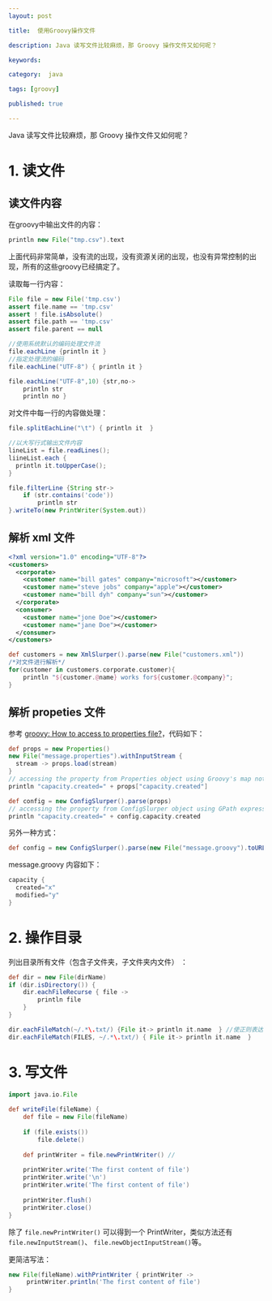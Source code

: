 ```yaml
---
layout: post

title:  使用Groovy操作文件

description: Java 读写文件比较麻烦，那 Groovy 操作文件又如何呢？

keywords:  

category:  java

tags: [groovy]

published: true

---
```



Java 读写文件比较麻烦，那 Groovy 操作文件又如何呢？

# 1. 读文件

## 读文件内容

在groovy中输出文件的内容：

~~~groovy
println new File("tmp.csv").text  
~~~

上面代码非常简单，没有流的出现，没有资源关闭的出现，也没有异常控制的出现，所有的这些groovy已经搞定了。

读取每一行内容：

~~~groovy
File file = new File('tmp.csv')
assert file.name == 'tmp.csv'
assert ! file.isAbsolute()
assert file.path == 'tmp.csv'
assert file.parent == null

//使用系统默认的编码处理文件流  
file.eachLine {println it }  
//指定处理流的编码
file.eachLine("UTF-8") { println it }

file.eachLine("UTF-8",10) {str,no->  
    println str  
    println no }
~~~

对文件中每一行的内容做处理：

~~~groovy
file.splitEachLine("\t") { println it  }

//以大写行式输出文件内容  
lineList = file.readLines();  
liineList.each {  
  println it.toUpperCase();  
}

file.filterLine {String str->  
    if (str.contains('code'))  
        println str  
}.writeTo(new PrintWriter(System.out)) 
~~~

## 解析 xml 文件

~~~xml
<?xml version="1.0" encoding="UTF-8"?> 
<customers> 
  <corporate> 
    <customer name="bill gates" company="microsoft"></customer> 
    <customer name="steve jobs" company="apple"></customer> 
    <customer name="bill dyh" company="sun"></customer> 
  </corporate> 
  <consumer> 
    <customer name="jone Doe"></customer> 
    <customer name="jane Doe"></customer>    
  </consumer> 
</customers>
~~~

~~~groovy
def customers = new XmlSlurper().parse(new File("customers.xml")) 
/*对文件进行解析*/ 
for(customer in customers.corporate.customer){ 
    println "${customer.@name} works for${customer.@company}"; 
} 
~~~

## 解析 propeties 文件

参考 [groovy: How to access to properties file?](http://stackoverflow.com/questions/2055959/groovy-how-to-access-to-properties-file)，代码如下：

~~~groovy
def props = new Properties()
new File("message.properties").withInputStream { 
  stream -> props.load(stream) 
}
// accessing the property from Properties object using Groovy's map notation
println "capacity.created=" + props["capacity.created"]

def config = new ConfigSlurper().parse(props)
// accessing the property from ConfigSlurper object using GPath expression
println "capacity.created=" + config.capacity.created
~~~

另外一种方式：

~~~groovy
def config = new ConfigSlurper().parse(new File("message.groovy").toURL())
~~~

message.groovy 内容如下：

~~~groovy
capacity {
  created="x"
  modified="y"
}
~~~

# 2. 操作目录

列出目录所有文件（包含子文件夹，子文件夹内文件） ：

~~~groovy
def dir = new File(dirName)  
if (dir.isDirectory()) {  
    dir.eachFileRecurse { file ->  
        println file  
    }  
} 

dir.eachFileMatch(~/.*\.txt/) {File it-> println it.name  } //使正则表达式匹配文件名  
dir.eachFileMatch(FILES, ~/.*\.txt/) { File it-> println it.name  }   
~~~

# 3. 写文件

~~~groovy
import java.io.File  
  
def writeFile(fileName) {  
    def file = new File(fileName)  
      
    if (file.exists())   
        file.delete()  
          
    def printWriter = file.newPrintWriter() //   
      
    printWriter.write('The first content of file')  
    printWriter.write('\n')  
    printWriter.write('The first content of file')  
      
    printWriter.flush()  
    printWriter.close()  
}  
~~~

除了 `file.newPrintWriter()` 可以得到一个 PrintWriter，类似方法还有 `file.newInputStream()`、
`file.newObjectInputStream()`等。

更简洁写法：

~~~groovy
new File(fileName).withPrintWriter { printWriter ->  
     printWriter.println('The first content of file')  
}  
~~~
